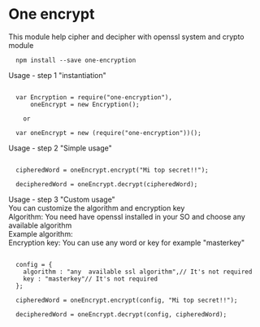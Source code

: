 # One encrypt

This module help cipher and decipher with openssl system and crypto module

```shell
  npm install --save one-encryption
```
Usage - step 1 "instantiation"

```shell

  var Encryption = require("one-encryption"),
      oneEncrypt = new Encryption();

    or

  var oneEncrypt = new (require("one-encryption"))();

```

Usage - step 2 "Simple usage"

```shell

  cipheredWord = oneEncrypt.encrypt("Mi top secret!!");

  decipheredWord = oneEncrypt.decrypt(cipheredWord);

```

Usage - step 3 "Custom usage" <br/>
You can customize the algorithm and encryption key <br/>
  Algorithm: You need have openssl installed in your SO and choose any available algorithm <br/>
  Example algorithm: <br/>
  Encryption key: You can use any word or key for example "masterkey"

```shell

  config = {
    algorithm : "any  available ssl algorithm",// It's not required
    key : "masterkey"// It's not required
  };

  cipheredWord = oneEncrypt.encrypt(config, "Mi top secret!!");

  decipheredWord = oneEncrypt.decrypt(config, cipheredWord);

```
